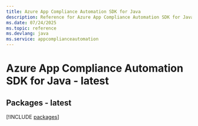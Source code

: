 ```yaml
---
title: Azure App Compliance Automation SDK for Java
description: Reference for Azure App Compliance Automation SDK for Java
ms.date: 07/24/2025
ms.topic: reference
ms.devlang: java
ms.service: appcomplianceautomation
---
```

# Azure App Compliance Automation SDK for Java - latest
## Packages - latest
[!INCLUDE [packages](app-compliance-automation-index.md)]